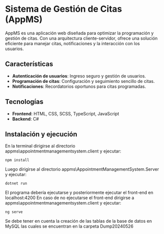 # Sistema de Gestión de Citas (AppMS)

AppMS es una aplicación web diseñada para optimizar la programación y gestión de citas. Con una arquitectura cliente-servidor, ofrece una solución eficiente para manejar citas, notificaciones y la interacción con los usuarios.

## Características

- **Autenticación de usuarios**: Ingreso seguro y gestión de usuarios.
- **Programación de citas**: Configuración y seguimiento sencillo de citas.
- **Notificaciones**: Recordatorios oportunos para citas programadas.

## Tecnologías

- **Frontend**: HTML, CSS, SCSS, TypeScript, JavaScript
- **Backend**: C#

## Instalación y ejecución
  En la terminal dirigirse al directorio appms\appointmentmanagementsystem.client y ejecutar:
 ```
npm install
```
  Luego dirigirse al directorio appms\AppointmentManagementSystem.Server y ejecutar:
  ```
dotnet run
```
  El programa debería ejecutarse y posteriormente ejecutar el front-end en localhost:4200
  En caso de no ejecutarse el front-end dirigirse a appms\appointmentmanagementsystem.client y ejecutar:
   ```
ng serve
```
  Se debe tener en cuenta la creación de las tablas de la base de datos en MySQL las cuales se encuentran en la carpeta Dump20240526

  
